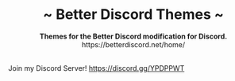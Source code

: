 <div align="center">
	<h1 align="center">~ Better Discord Themes ~</h1>
	<strong>Themes for the Better Discord modification for Discord.</strong><br />https://betterdiscord.net/home/<br /><br />
</div>

Join my Discord Server!
https://discord.gg/YPDPPWT



